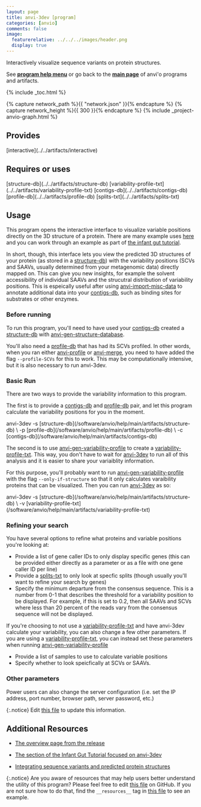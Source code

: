 ```yaml
---
layout: page
title: anvi-3dev [program]
categories: [anvio]
comments: false
image:
  featurerelative: ../../../images/header.png
  display: true
---
```


Interactively visualize sequence variants on protein structures.

See **[program help menu](../../../vignette#anvi-3dev)** or go back to the **[main page](../../)** of anvi'o programs and artifacts.


{% include _toc.html %}
<div id="svg" class="subnetwork"></div>
{% capture network_path %}{{ "network.json" }}{% endcapture %}
{% capture network_height %}{{ 300 }}{% endcapture %}
{% include _project-anvio-graph.html %}


## Provides

<p style="text-align: left" markdown="1"><span class="artifact-p">[interactive](../../artifacts/interactive)</span></p>

## Requires or uses

<p style="text-align: left" markdown="1"><span class="artifact-r">[structure-db](../../artifacts/structure-db)</span> <span class="artifact-r">[variability-profile-txt](../../artifacts/variability-profile-txt)</span> <span class="artifact-r">[contigs-db](../../artifacts/contigs-db)</span> <span class="artifact-r">[profile-db](../../artifacts/profile-db)</span> <span class="artifact-r">[splits-txt](../../artifacts/splits-txt)</span></p>

## Usage


This program opens the interactive interface to visualize variable positions directly on the 3D structure of a protein. There are many example uses [here](http://merenlab.org/2018/09/04/getting-started-with-anvi-3dev/#display-metagenomic-sequence-variants-directly-on-predicted-structures) and you can work through an example as part of [the infant gut tutorial](http://merenlab.org/tutorials/infant-gut/#chapter-vii-from-single-amino-acid-variants-to-protein-structures). 

In short, though, this interface lets you view the predicted 3D structures of your protein (as stored in a <span class="artifact-n">[structure-db](/software/anvio/help/main/artifacts/structure-db)</span>) with the variability positions (SCVs and SAAVs, usually determined from your metagenomic data) directly mapped on. This can give you new insights, for example the solvent accessibility of individual SAAVs and the strucutral distribution of variability positions. This is espeically useful after using <span class="artifact-n">[anvi-import-misc-data](/software/anvio/help/main/programs/anvi-import-misc-data)</span> to annotate additional data into your <span class="artifact-n">[contigs-db](/software/anvio/help/main/artifacts/contigs-db)</span>, such as binding sites for substrates or other enzymes. 

### Before running

To run this program, you'll need to have used your <span class="artifact-n">[contigs-db](/software/anvio/help/main/artifacts/contigs-db)</span> created a <span class="artifact-n">[structure-db](/software/anvio/help/main/artifacts/structure-db)</span> with <span class="artifact-n">[anvi-gen-structure-database](/software/anvio/help/main/programs/anvi-gen-structure-database)</span>. 

You'll also need a <span class="artifact-n">[profile-db](/software/anvio/help/main/artifacts/profile-db)</span> that has had its SCVs profiled. In other words, when you ran either <span class="artifact-n">[anvi-profile](/software/anvio/help/main/programs/anvi-profile)</span> or <span class="artifact-n">[anvi-merge](/software/anvio/help/main/programs/anvi-merge)</span>, you need to have added the flag `--profile-SCVs` for this to work. This may be computationally intensive, but it is also necessary to run anvi-3dev. 

### Basic Run

There are two ways to provide the variability information to this program. 

The first is to provide a <span class="artifact-n">[contigs-db](/software/anvio/help/main/artifacts/contigs-db)</span> and <span class="artifact-n">[profile-db](/software/anvio/help/main/artifacts/profile-db)</span> pair, and let this program calculate the variability positions for you in the moment. 

<div class="codeblock" markdown="1">
anvi&#45;3dev &#45;s <span class="artifact&#45;n">[structure&#45;db](/software/anvio/help/main/artifacts/structure&#45;db)</span> \
          &#45;p <span class="artifact&#45;n">[profile&#45;db](/software/anvio/help/main/artifacts/profile&#45;db)</span> \
          &#45;c <span class="artifact&#45;n">[contigs&#45;db](/software/anvio/help/main/artifacts/contigs&#45;db)</span> 
</div>

The second is to use <span class="artifact-n">[anvi-gen-variability-profile](/software/anvio/help/main/programs/anvi-gen-variability-profile)</span> to create a <span class="artifact-n">[variability-profile-txt](/software/anvio/help/main/artifacts/variability-profile-txt)</span>. This way, you don't have to wait for <span class="artifact-n">[anvi-3dev](/software/anvio/help/main/programs/anvi-3dev)</span> to run all of this analysis and it is easier to share your variaiblity information. 

For this purpose, you'll probably want to run <span class="artifact-n">[anvi-gen-variability-profile](/software/anvio/help/main/programs/anvi-gen-variability-profile)</span> with the flag `--only-if-structure` so that it only calculates varaibility proteins that can be visualized. Then you can run <span class="artifact-n">[anvi-3dev](/software/anvio/help/main/programs/anvi-3dev)</span> as so:

<div class="codeblock" markdown="1">
anvi&#45;3dev &#45;s <span class="artifact&#45;n">[structure&#45;db](/software/anvio/help/main/artifacts/structure&#45;db)</span> \
          &#45;v <span class="artifact&#45;n">[variability&#45;profile&#45;txt](/software/anvio/help/main/artifacts/variability&#45;profile&#45;txt)</span>
</div>

### Refining your search 

You have several options to refine what proteins and variable positions you're looking at: 

- Provide a list of gene caller IDs to only display specific genes (this can be provided either directly as a parameter or as a file with one gene caller ID per line)
- Provide a <span class="artifact-n">[splits-txt](/software/anvio/help/main/artifacts/splits-txt)</span> to only look at specfic splits (though usually you'll want to refine your search by genes)
- Specify the minimum departure from the consensus sequence. This is a number from 0-1 that describes the threshold for a variability position to be displayed. For example, if this is set to 0.2, then all SAAVs and SCVs where less than 20 percent of the reads vary from the consensus sequence will not be displayed. 

If you're choosing to not use a <span class="artifact-n">[variability-profile-txt](/software/anvio/help/main/artifacts/variability-profile-txt)</span> and have anvi-3dev calculate your variability, you can also change a few other parameters. If you are using a <span class="artifact-n">[variability-profile-txt](/software/anvio/help/main/artifacts/variability-profile-txt)</span>, you can instead set these parameters when running <span class="artifact-n">[anvi-gen-variability-profile](/software/anvio/help/main/programs/anvi-gen-variability-profile)</span>
- Provide a list of samples to use to calculate variable positions 
- Specify whether to look speicfically at SCVs or SAAVs. 

### Other parameters

Power users can also change the server configuration (i.e. set the IP address, port number, browser path, server password, etc.)


{:.notice}
Edit [this file](https://github.com/merenlab/anvio/tree/master/anvio/docs/programs/anvi-3dev.md) to update this information.


## Additional Resources


* [The overview page from the release](http://merenlab.org/software/anvi-3dev/)

* [The section of the Infant Gut Tutorial focused on anvi-3dev](http://merenlab.org/tutorials/infant-gut/#chapter-vii-from-single-amino-acid-variants-to-protein-structures)

* [Integrating sequence variants and predicted protein structures](http://merenlab.org/2018/09/04/getting-started-with-anvi-3dev/)


{:.notice}
Are you aware of resources that may help users better understand the utility of this program? Please feel free to edit [this file](https://github.com/merenlab/anvio/tree/master/bin/anvi-3dev) on GitHub. If you are not sure how to do that, find the `__resources__` tag in [this file](https://github.com/merenlab/anvio/blob/master/bin/anvi-interactive) to see an example.
